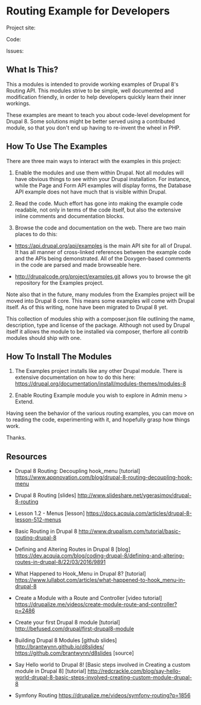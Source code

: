 Routing Example for Developers
=======================

Project site: 

Code:

Issues: 

What Is This?
-------------

This a modules is intended to provide working examples of Drupal 8's
Routing API.
This modules strive to be simple, well documented and
modification friendly, in order to help developers quickly learn their inner
workings.

These examples are meant to teach you about code-level development for Drupal
8. Some solutions might be better served using a contributed module, so that
you don't end up having to re-invent the wheel in PHP.


How To Use The Examples
-----------------------

There are three main ways to interact with the examples in this project:

1. Enable the modules and use them within Drupal. Not all modules will have
obvious things to see within your Drupal installation. For instance, while the
Page and Form API examples will display forms, the Database API example does not
have much that is visible within Drupal.

2. Read the code. Much effort has gone into making the example code readable,
not only in terms of the code itself, but also the extensive inline comments
and documentation blocks.

3. Browse the code and documentation on the web. There are two main places to
do this:

* https://api.drupal.org/api/examples is the main API site for all of Drupal.
It has all manner of cross-linked references between the example code and the
APIs being demonstrated. All of the Doxygen-based comments in the code are
parsed and made browseable here.

* http://drupalcode.org/project/examples.git allows you to browse the git
repository for the Examples project.

Note also that in the future, many modules from the Examples project will be
moved into Drupal 8 core. This means some examples will come with Drupal
itself. As of this writing, none have been migrated to Drupal 8 yet.

This collection of modules ship with a composer.json file outlining the name,
description, type and license of the package. Although not used by Drupal itself
it allows the module to be installed via composer, therfore all contrib modules
should ship with one.

How To Install The Modules
--------------------------

1. The Examples project installs like any other Drupal module. There is extensive
documentation on how to do this here: https://drupal.org/documentation/install/modules-themes/modules-8

2. Enable  Routing Example module you wish to explore in Admin menu > Extend.

Having seen the behavior of the various routing examples, you can move on to
reading the code, experimenting with it, and hopefully grasp how things work.

Thanks.

Resources
---------

* Drupal 8 Routing: Decoupling hook_menu [tutorial]
https://www.appnovation.com/blog/drupal-8-routing-decoupling-hook-menu

* Drupal 8 Routing [slides]
http://www.slideshare.net/ygerasimov/drupal-8-routing

* Lesson 1.2 - Menus [lesson]
https://docs.acquia.com/articles/drupal-8-lesson-512-menus

* Basic Routing in Drupal 8
http://www.drupalism.com/tutorial/basic-routing-drupal-8

* Defining and Altering Routes in Drupal 8 [blog]
https://dev.acquia.com/blog/coding-drupal-8/defining-and-altering-routes-in-drupal-8/22/03/2016/9891

* What Happened to Hook_Menu in Drupal 8? [tutorial]
https://www.lullabot.com/articles/what-happened-to-hook_menu-in-drupal-8

* Create a Module with a Route and Controller [video tutorial]
https://drupalize.me/videos/create-module-route-and-controller?p=2486

* Create your first Drupal 8 module [tutorial]
http://befused.com/drupal/first-drupal8-module

* Building Drupal 8 Modules [github slides]
http://brantwynn.github.io/d8slides/
https://github.com/brantwynn/d8slides [source]

* Say Hello world to Drupal 8! [Basic steps involved in Creating a custom module in Drupal 8] [tutorial]
http://redcrackle.com/blog/say-hello-world-drupal-8-basic-steps-involved-creating-custom-module-drupal-8

* Symfony Routing
https://drupalize.me/videos/symfony-routing?p=1856
